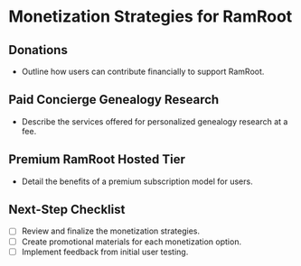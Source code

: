 # Monetization Strategies for RamRoot

## Donations
- Outline how users can contribute financially to support RamRoot.

## Paid Concierge Genealogy Research
- Describe the services offered for personalized genealogy research at a fee.

## Premium RamRoot Hosted Tier
- Detail the benefits of a premium subscription model for users.

## Next-Step Checklist
- [ ] Review and finalize the monetization strategies.
- [ ] Create promotional materials for each monetization option.
- [ ] Implement feedback from initial user testing.